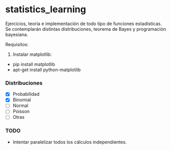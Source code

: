 # statistics_learning
Ejercicios, teoría e implementación de todo tipo de funciones estadísticas. Se contemplarán distintas distribuciones, teorema de Bayes y programación bayesiana.

Requisitos:

1. Instalar matplotlib:
- pip install matplotlib
- apt-get install python-matplotlib

### Distribuciones

- [x] Probabilidad
- [x] Binomial
- [ ] Normal
- [ ] Poisson
- [ ] Otras

### TODO
* Intentar paralelizar todos los cálculos independientes.
